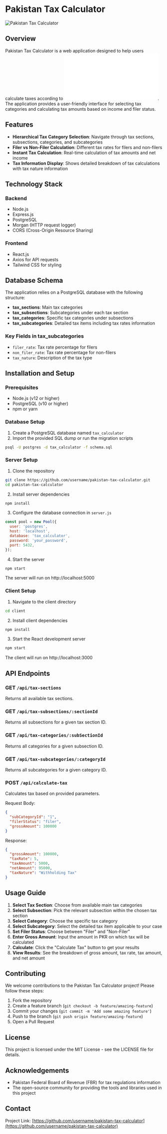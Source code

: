 # Pakistan Tax Calculator

![Pakistan Tax Calculator](docs/localhost_5173_.png)

## Overview

Pakistan Tax Calculator is a web application designed to help users calculate taxes according to ![Pakistan's tax regulations for the year 2025](docs/WithHoldingRatesTaxYear2025.pdf). The application provides a user-friendly interface for selecting tax categories and calculating tax amounts based on income and filer status.

## Features

- **Hierarchical Tax Category Selection**: Navigate through tax sections, subsections, categories, and subcategories
- **Filer vs Non-Filer Calculation**: Different tax rates for filers and non-filers
- **Instant Tax Calculation**: Real-time calculation of tax amounts and net income
- **Tax Information Display**: Shows detailed breakdown of tax calculations with tax nature information

## Technology Stack

### Backend
- Node.js
- Express.js
- PostgreSQL
- Morgan (HTTP request logger)
- CORS (Cross-Origin Resource Sharing)

### Frontend
- React.js
- Axios for API requests
- Tailwind CSS for styling

## Database Schema

The application relies on a PostgreSQL database with the following structure:

- **tax_sections**: Main tax categories
- **tax_subsections**: Subcategories under each tax section
- **tax_categories**: Specific tax categories under subsections
- **tax_subcategories**: Detailed tax items including tax rates information

### Key Fields in tax_subcategories
- `filer_rate`: Tax rate percentage for filers
- `non_filer_rate`: Tax rate percentage for non-filers
- `tax_nature`: Description of the tax type

## Installation and Setup

### Prerequisites
- Node.js (v12 or higher)
- PostgreSQL (v10 or higher)
- npm or yarn

### Database Setup
1. Create a PostgreSQL database named `tax_calculator`
2. Import the provided SQL dump or run the migration scripts

```bash
psql -U postgres -d tax_calculator -f schema.sql
```

### Server Setup
1. Clone the repository
```bash
git clone https://github.com/username/pakistan-tax-calculator.git
cd pakistan-tax-calculator
```

2. Install server dependencies
```bash
npm install
```

3. Configure the database connection in `server.js`
```javascript
const pool = new Pool({
  user: 'postgres',
  host: 'localhost',
  database: 'tax_calculator',
  password: 'your_password',
  port: 5432,
});
```

4. Start the server
```bash
npm start
```
The server will run on http://localhost:5000

### Client Setup
1. Navigate to the client directory
```bash
cd client
```

2. Install client dependencies
```bash
npm install
```

3. Start the React development server
```bash
npm start
```
The client will run on http://localhost:3000

## API Endpoints

### GET `/api/tax-sections`
Returns all available tax sections.

### GET `/api/tax-subsections/:sectionId`
Returns all subsections for a given tax section ID.

### GET `/api/tax-categories/:subSectionId`
Returns all categories for a given subsection ID.

### GET `/api/tax-subcategories/:categoryId`
Returns all subcategories for a given category ID.

### POST `/api/calculate-tax`
Calculates tax based on provided parameters.

Request Body:
```json
{
  "subCategoryId": "1",
  "filerStatus": "filer",
  "grossAmount": 100000
}
```

Response:
```json
{
  "grossAmount": 100000,
  "taxRate": 5,
  "taxAmount": 5000,
  "netAmount": 95000,
  "taxNature": "Withholding Tax"
}
```

## Usage Guide

1. **Select Tax Section**: Choose from available main tax categories
2. **Select Subsection**: Pick the relevant subsection within the chosen tax section
3. **Select Category**: Choose the specific tax category
4. **Select Subcategory**: Select the detailed tax item applicable to your case
5. **Set Filer Status**: Choose between "Filer" and "Non-Filer"
6. **Enter Gross Amount**: Input the amount in PKR on which tax will be calculated
7. **Calculate**: Click the "Calculate Tax" button to get your results
8. **View Results**: See the breakdown of gross amount, tax rate, tax amount, and net amount

## Contributing

We welcome contributions to the Pakistan Tax Calculator project! Please follow these steps:

1. Fork the repository
2. Create a feature branch (`git checkout -b feature/amazing-feature`)
3. Commit your changes (`git commit -m 'Add some amazing feature'`)
4. Push to the branch (`git push origin feature/amazing-feature`)
5. Open a Pull Request

## License

This project is licensed under the MIT License - see the LICENSE file for details.

## Acknowledgements

- Pakistan Federal Board of Revenue (FBR) for tax regulations information
- The open-source community for providing the tools and libraries used in this project

## Contact

Project Link: [https://github.com/username/pakistan-tax-calculator](https://github.com/username/pakistan-tax-calculator)